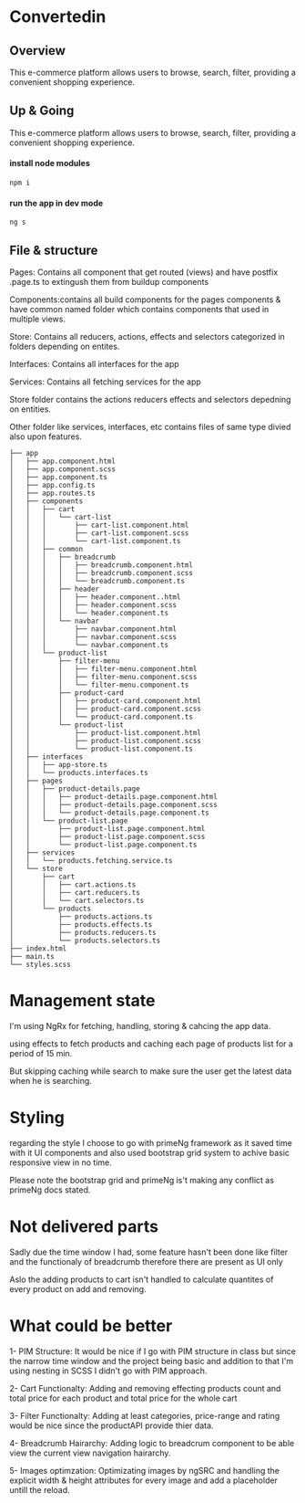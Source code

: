 # Convertedin

## Overview
This e-commerce platform allows users to browse, search, filter, providing a convenient shopping experience.

## Up & Going
This e-commerce platform allows users to browse, search, filter, providing a convenient shopping experience.

#### install node modules
```
npm i
```
#### run the app in dev mode
```
ng s
```

## File & structure
Pages: Contains all component that get routed (views) and have postfix .page.ts to extingush them from buildup components

Components:contains all build components for the pages components & have common named folder which contains components that used in multiple views.

Store: Contains all reducers, actions, effects and selectors categorized in folders depending on entites.

Interfaces: Contains all interfaces for the app

Services: Contains all fetching services for the app

Store folder contains the actions reducers effects and selectors depedning on entities.

Other folder like services, interfaces, etc contains files of same type divied also upon features.

```
├── app
│   ├── app.component.html
│   ├── app.component.scss
│   ├── app.component.ts
│   ├── app.config.ts
│   ├── app.routes.ts
│   ├── components
│   │   ├── cart
│   │   │   └── cart-list
│   │   │       ├── cart-list.component.html
│   │   │       ├── cart-list.component.scss
│   │   │       └── cart-list.component.ts
│   │   ├── common
│   │   │   ├── breadcrumb
│   │   │   │   ├── breadcrumb.component.html
│   │   │   │   ├── breadcrumb.component.scss
│   │   │   │   └── breadcrumb.component.ts
│   │   │   ├── header
│   │   │   │   ├── header.component..html
│   │   │   │   ├── header.component.scss
│   │   │   │   └── header.component.ts
│   │   │   └── navbar
│   │   │       ├── navbar.component.html
│   │   │       ├── navbar.component.scss
│   │   │       └── navbar.component.ts
│   │   └── product-list
│   │       ├── filter-menu
│   │       │   ├── filter-menu.component.html
│   │       │   ├── filter-menu.component.scss
│   │       │   └── filter-menu.component.ts
│   │       ├── product-card
│   │       │   ├── product-card.component.html
│   │       │   ├── product-card.component.scss
│   │       │   └── product-card.component.ts
│   │       └── product-list
│   │           ├── product-list.component.html
│   │           ├── product-list.component.scss
│   │           └── product-list.component.ts
│   ├── interfaces
│   │   ├── app-store.ts
│   │   └── products.interfaces.ts
│   ├── pages
│   │   ├── product-details.page
│   │   │   ├── product-details.page.component.html
│   │   │   ├── product-details.page.component.scss
│   │   │   └── product-details.page.component.ts
│   │   └── product-list.page
│   │       ├── product-list.page.component.html
│   │       ├── product-list.page.component.scss
│   │       └── product-list.page.component.ts
│   ├── services
│   │   └── products.fetching.service.ts
│   └── store
│       ├── cart
│       │   ├── cart.actions.ts
│       │   ├── cart.reducers.ts
│       │   └── cart.selectors.ts
│       └── products
│           ├── products.actions.ts
│           ├── products.effects.ts
│           ├── products.reducers.ts
│           └── products.selectors.ts
├── index.html
├── main.ts
└── styles.scss
```


# Management state
I'm using NgRx for fetching, handling, storing & cahcing the app data.

using effects to fetch products and caching each page of products list for a period of 15 min.

But skipping caching while search to make sure the user get the latest data when he is searching.

# Styling
regarding the style I choose to go with primeNg framework as it saved time with it UI components and also used bootstrap grid system to achive basic responsive view in no time.

Please note the bootstrap grid and primeNg is't making any conflict as primeNg docs stated.

# Not delivered parts
Sadly due the time window I had, some feature hasn't been done like filter and the functionaly of breadcrumb therefore there are present as UI only

Aslo the adding products to cart isn't handled to calculate quantites of every product on add and removing.

# What could be better
1- PIM Structure:
It would be nice if I go with PIM structure in class but since the narrow time window and the project being basic and addition to that I'm using nesting in SCSS I didn't go with PIM approach.

2- Cart Functionalty: Adding and removing effecting products count and total price for each product and total price for the whole cart

3- Filter Functionalty: Adding at least categories, price-range and rating would be nice since the productAPI provide thier data.

4- Breadcrumb Hairarchy: Adding logic to breadcrum component to be able view the current view navigation hairarchy.

5- Images optimzation: Optimizating images by ngSRC and handling the explicit width & height attributes for every image and add a placeholder untill the reload.